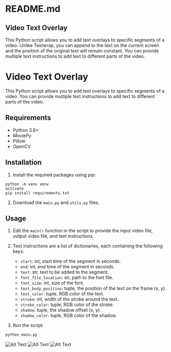 # README.md

## Video Text Overlay

This Python script allows you to add text overlays to specific segments of a video. Unlike Textwrap, you can append to the text on the current screen and the position of the original text will remain constant. You can provide multiple text instructions to add text to different parts of the video.

# Video Text Overlay

This Python script allows you to add text overlays to specific segments of a video. You can provide multiple text instructions to add text to different parts of the video.

## Requirements

- Python 3.6+
- MoviePy
- Pillow
- OpenCV

## Installation

1. Install the required packages using pip:

```
python -m venv venv
activate
pip install requirements.txt
```


2. Download the `main.py` and `utils.py` files.

## Usage

1. Edit the `main()` function in the script to provide the input video file, output video file, and text instructions.

2. Text instructions are a list of dictionaries, each containing the following keys:
   - `start`: int, start time of the segment in seconds.
   - `end`: int, end time of the segment in seconds.
   - `text`: str, text to be added to the segment.
   - `font_file_location`: str, path to the font file.
   - `font_size`: int, size of the font.
   - `text_body_position`: tuple, the position of the text on the frame (x, y).
   - `text_color`: tuple, RGB color of the text.
   - `stroke`: int, width of the stroke around the text.
   - `stroke_color`: tuple, RGB color of the stroke.
   - `shadow`: tuple, the shadow offset (x, y).
   - `shadow_color`: tuple, RGB color of the shadow.

3. Run the script:

```bash
python main.py
```

![Alt Text](https://github.com/isayahc/video-text/blob/main/assets/screenshots/cap1.PNG)
![Alt Text](https://github.com/isayahc/video-text/blob/main/assets/screenshots/cap2.PNG)
![Alt Text](https://github.com/isayahc/video-text/blob/main/assets/screenshots/cap3.png)
